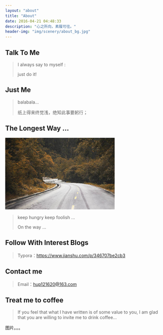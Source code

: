 ```yaml
---
layout: "about"
title: "About"
date: 2016-04-21 04:48:33
description: "心之所向，素履可往。"
header-img: "img/scenery/about_bg.jpg"
---
```


## Talk To Me

> I always say to myself :
>
> just do it!



## Just Me

> balabala...
>
> 纸上得来终觉浅，绝知此事要躬行；
>



## The Longest Way ...

<img src="../img/scenery/about_bg4.jpg" width="350" alt="about_bg4"></img>

>  keep hungry keep foolish ...
>
>  On the way …


## Follow With Interest Blogs

> 
>
> Typora：https://www.jianshu.com/p/346707be2cb3
>

## Contact me

> Email：hup121620@163.com

## Treat me to coffee
>  If you feel that what I have written is of some value to you, I am glad that you are willing to invite me to drink coffee...

图片。。。